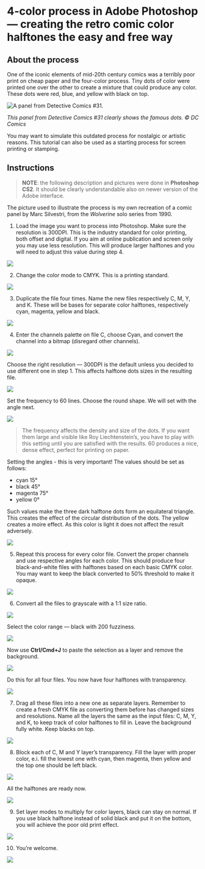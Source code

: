 # 4-color process in Adobe Photoshop — creating the retro comic color halftones the easy and free way

## About the process

One of the iconic elements of mid-20th century comics was a terribly poor print on cheap paper and the four-color process. Tiny dots of color were printed one over the other to create a mixture that could produce any color. These dots were red, blue, and yellow with black on top.

![A panel from *Detective Comics* #31.](4cp/4CP_view.jpg)

*This panel from Detective Comics #31 clearly shows the famous dots. © DC Comics*

You may want to simulate this outdated process for nostalgic or artistic reasons. This tutorial can also be used as a starting process for screen printing or stamping.

## Instructions

> **NOTE**: the following description and pictures were done in **Photoshop CS2**. It should be clearly understandable also on newer version of the Adobe interface.

The picture used to illustrate the process is my own recreation of a comic panel by Marc Silvestri, from the *Wolverine* solo series from 1990.

1. Load the image you want to process into Photoshop. Make sure the resolution is 300DPI. This is the industry standard for color printing, both offset and digital. If you aim at online publication and screen only you may use less resolution. This will produce larger halftones and you will need to adjust this value during step 4.

![](4cp/4CP_01.png)

2. Change the color mode to CMYK. This is a printing standard.

![](4cp/4CP_02.png)

3. Duplicate the file four times. Name the new files respectively C, M, Y, and K. These will be bases for separate color halftones, respectively cyan, magenta, yellow and black.

![](4cp/4CP_03.png)

4. Enter the channels palette on file C, choose Cyan, and convert the channel into a bitmap (disregard other channels).

![](4cp/4CP_04a.png)

Choose the right resolution — 300DPI is the default unless you decided to use different one in step 1. This affects halftone dots sizes in the resulting file.

![](4cp/4CP_04b.png)

Set the frequency to 60 lines. Choose the round shape. We will set with the angle next.

![](4cp/4CP_04c.png)

> The frequency affects the density and size of the dots. If you want them large and visible like Roy Liechtenstein’s, you have to play with this setting until you are satisfied with the results. 60 produces a nice, dense effect, perfect for printing on paper.

Setting the angles - this is very important! The values should be set as follows:

* cyan 15°
* black 45°
* magenta 75°
* yellow 0°

Such values make the three dark halftone dots form an equilateral triangle. This creates the effect of the circular distribution of the dots. The yellow creates a moire effect. As this color is light it does not affect the result adversely.

![](4cp/4CP_04d.png)

5. Repeat this process for every color file. Convert the proper channels and use respective angles for each color. This should produce four black-and-white files with halftones based on each basic CMYK color. You may want to keep the black converted to 50% threshold to make it opaque.

![](4cp/4CP_05.png)

6. Convert all the files to grayscale with a 1:1 size ratio.

![](4cp/4CP_06a.png)

Select the color range — black with 200 fuzziness.

![](4cp/4CP_06b.png)

Now use **Ctrl/Cmd+J** to paste the selection as a layer and remove the background.

![](4cp/4CP_06c.png)

Do this for all four files. You now have four halftones with transparency.

![](4cp/4CP_06d.png)

7. Drag all these files into a new one as separate layers. Remember to create a fresh CMYK file as converting them before has changed sizes and resolutions. Name all the layers the same as the input files: C, M, Y, and K, to keep track of color halftones to fill in. Leave the background fully white. Keep blacks on top.

![](4cp/4CP_07.png)

8. Block each of C, M and Y layer’s transparency. Fill the layer with proper color, e.i. fill the lowest one with cyan, then magenta, then yellow and the top one should be left black.

![](4cp/4CP_08a.png)

All the halftones are ready now.

![](4cp/4CP_08b.png)

9. Set layer modes to multiply for color layers, black can stay on normal. If you use black halftone instead of solid black and put it on the bottom, you will achieve the poor old print effect.

![](4cp/4CP_09.png)

10.  You’re welcome.

![](4cp/4CP_10.png)
